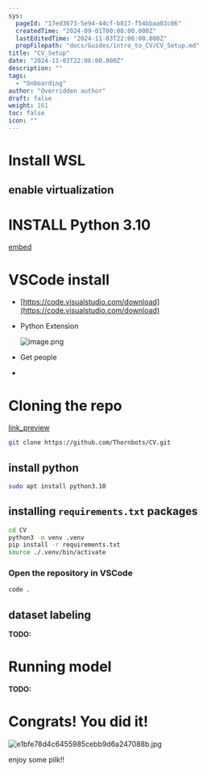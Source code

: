 ```yaml
---
sys:
  pageId: "17ed3673-5e94-44cf-b817-f54bbaa03c06"
  createdTime: "2024-09-01T00:08:00.000Z"
  lastEditedTime: "2024-11-03T22:06:00.000Z"
  propFilepath: "docs/Guides/intro_to_CV/CV_Setup.md"
title: "CV_Setup"
date: "2024-11-03T22:06:00.000Z"
description: ""
tags:
  - "Onboarding"
author: "Overridden author"
draft: false
weight: 161
toc: false
icon: ""
---
```


# Install WSL

## enable virtualization

# INSTALL Python 3.10

[embed](https://www.rose-hulman.edu/class/csse/csse132/2425a/labs/prelab1-wsl2.html)

# VSCode install

- [https://code.visualstudio.com/download](https://code.visualstudio.com/download)
- Python Extension

	![image.png](https://prod-files-secure.s3.us-west-2.amazonaws.com/d518164a-d88e-44d1-a4ee-3adb3bd8bce0/d82b6650-a5e4-4d3c-b8c9-93d817dae00e/image.png?X-Amz-Algorithm=AWS4-HMAC-SHA256&X-Amz-Content-Sha256=UNSIGNED-PAYLOAD&X-Amz-Credential=ASIAZI2LB4663VX6H5EY%2F20250524%2Fus-west-2%2Fs3%2Faws4_request&X-Amz-Date=20250524T081023Z&X-Amz-Expires=3600&X-Amz-Security-Token=IQoJb3JpZ2luX2VjEEcaCXVzLXdlc3QtMiJHMEUCIEzAcw%2BhJIJPmByDLHOqhSSO38XNk7RRvmM8mzOJZKipAiEAwDY%2FmDDWiVxC9%2BI4MNC%2BYTKa1lS%2FiM1iFJW17ttEEZEq%2FwMIEBAAGgw2Mzc0MjMxODM4MDUiDIm7InYrVWv2YLW4qSrcAxlT0UbChRgH6bLTIshDHCh7LMGs9RqsRuTjw2wPwKOl5NSgHMxJLG95mIq%2BmHe%2BtpXsPFtL1IFqcBjC44ayTEYNSFjjnA%2BcDDclX2zh%2BX9zxc336d7gXLF1x7v7wNLEPOD59KN6Orxy8TtGLPWwvtBeSVrqDPOVR8TeMd92O6zQkvtO2X5SPsViY6QFIP3VoXCWhdxEzJmFWvTibkZHsnPd89SsGjrAL5GRL096tDJoeFm2tzCQf%2BMeV0sYGEVRKm%2BszXu1XC8FZyhOgVe65V4sbrGZhkmcC%2FwJks89NdoZJfp5UNOwEpJKhCw2%2BQ34CvUdNJSG%2FrZvNmf%2FVVspGohwBBTBOOfx0j4sdxiMcsPTIN2g0qZQ9hIUTenjr%2BAfh9%2FHzlBV5vE3Ob3iocroPhnP%2FlqRqYtcGNDzCpYvZdqclhwKfVfs0Qi1g4qBhXbVPQGcktfBp7O8Zxvmy7F0h%2FzZvVWIYHU27sKZ%2FF0od3BD5m2Ke%2FobCEZAaxINH1TO5B073FFEMX6naoLksB8iBKJp8tIFYDrzc2hum0lMgoDOw2AE4Z7Q32XjrA%2Fb9i78mKl0TG485nOaUXXtd5gafT1b3AE%2FSPG%2B11u7nhpUDN1mv3SbjSqc3x0t4xH2MM3fxcEGOqUB42YYeYKsw5dgmkSNeX%2FkpLAfbn46C9ZtMW2aaC77UGORGAxsW8RfTVcCnGsa9j2TMdAGut8kOo3O1detF16BpDBYIvkQVLpq73qSlhr4a7ShtKErz65z7SbuRewGGeD77P0QyOLYaogB8jSL2RBvX9m45HHqxxX%2FzHo8P2sKhMgoS0hhi8c2ip1GPwSKH%2BozJZx5f7RKvRkxwP%2FY9k8yhg33GHJI&X-Amz-Signature=1f0a9ecdbb35e7b9a9c53e8080a786f79ec6112fd9d70fa564b739d4ebc8adc1&X-Amz-SignedHeaders=host&x-id=GetObject)
- Get people
- 

# Cloning the repo

[link_preview](https://github.com/Thornbots/CV/)

```bash
git clone https://github.com/Thornbots/CV.git
```

## install python

```bash
sudo apt install python3.10
```

## installing `requirements.txt` packages

```bash
cd CV
python3 -m venv .venv
pip install -r requirements.txt
source ./.venv/bin/activate
```

### Open the repository in VSCode

```bash
code .
```

## dataset labeling  

**TODO:**

# Running model

**TODO:**

# Congrats! You did it!

![e1bfe78d4c6455985cebb9d6a247088b.jpg](https://prod-files-secure.s3.us-west-2.amazonaws.com/d518164a-d88e-44d1-a4ee-3adb3bd8bce0/7d1ce04e-65d6-40c8-814d-754280e9515a/e1bfe78d4c6455985cebb9d6a247088b.jpg?X-Amz-Algorithm=AWS4-HMAC-SHA256&X-Amz-Content-Sha256=UNSIGNED-PAYLOAD&X-Amz-Credential=ASIAZI2LB466R5YF36VJ%2F20250524%2Fus-west-2%2Fs3%2Faws4_request&X-Amz-Date=20250524T081023Z&X-Amz-Expires=3600&X-Amz-Security-Token=IQoJb3JpZ2luX2VjEEcaCXVzLXdlc3QtMiJHMEUCIELKucu7NuKxlACK0QM3MMzswr4yR1Fo4Gltvv2YFKobAiEAvCwYq8gfilDkOzCZZmXaAOfLdPqP%2BZ0N%2BnurBdmc4lMq%2FwMIEBAAGgw2Mzc0MjMxODM4MDUiDBjfjr1H5iHdSHEwMSrcA%2Bur9RhbrSXOUbDbcRZLrukaN94GMBYXO8cF%2FlH%2B8KuJnm7frvfUZjEdOrNZb6S%2FRXJfiZ91FmGEkxNMel8KjH3UndkxFX2YWJHFndRRqCWzCfbOmY9P38d78M4th3jxbFb2uLb7Ck5Z5j1mBNVS4AO266l8jpZQ7oXkSUXGHwiGLid0Z9JrCfmh501AHAxOqw7ZVtALR%2BUFRfvp2fXsWD%2FFNkYxkdNh%2BwzfQQUpdy0J%2B4dElKAaC%2FgZCEpjG4xXVtmN39fSitkxMhPup2d09U1OwrW3prwqPeep%2FlVkbxeJfXjfjEPyRlVOPuUMTkuXwbl323euWRKUlKa8dg7hD0hE9jn2KUT3J2nUQMZAvZcTxSZ8kJFCarFq8NczAerDTRiyRQ%2BpSEnuamlS3BVEGHD6lSEx0klII%2BgoTUHc0DyrQe82uWM8S2JTizOkQlkYbnjaXygZEUm%2BDPba7WJlm6WJSe1JB5YNqWQNrp1FvxKRBwm5QdXL%2BeV87JGsDkl9t10bJNrkPJ2TsSDlnHgPGG22jt56HPvXrOl%2BKkfCOSZCQW2cmHqDj54gN6J7y1is8oqo3FwpG%2F6LdYKJvYaz4gjwOKMGb2LzUtkmGU7VaP%2BKrRkdYHHSJGSiVVQ%2BMPPfxcEGOqUB7U%2Fzg1jOrZuxwrFvL0kA2iDfJZXHl%2Bt0dNCbY5SxpTVCziKLBgdaDSkjxvkcKQCuMP33bQYr2xFmDeTbfuSpF7V58DhzHVhBfB6aPddX85LueM%2Bsx2In2PWWL%2BZ%2FljvrfAZXTk7yRSqzmt15Z1EwCp5PT8e%2FuGPXAY2yI51j%2Fo9Ec932E5hKB17Rz1vNWR%2Bp5SDIC4PoTcO5p9feWN%2Bim1D%2FWKhr&X-Amz-Signature=6cba55c88b15d295e69c598d99d2ef7964705093d7d31446122d1d1505db97a9&X-Amz-SignedHeaders=host&x-id=GetObject)

enjoy some pilk!!
